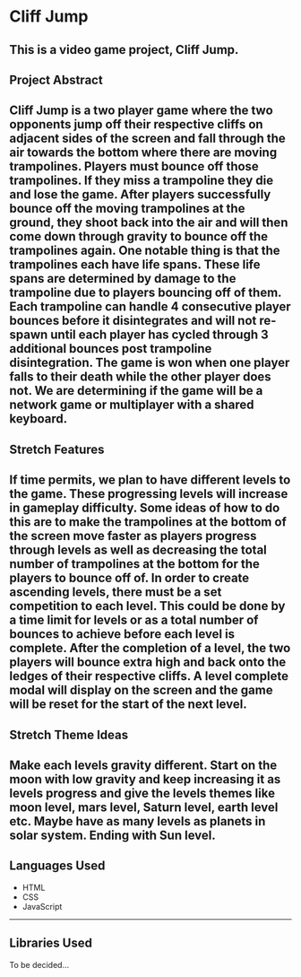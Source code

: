 # Cliff Jump
This is a video game project, **Cliff Jump**.
---
## Project Abstract
Cliff Jump is a two player game where the two opponents jump off their respective cliffs on adjacent sides of the screen and fall through the air towards the bottom where there are moving trampolines. Players must bounce off those trampolines. If they miss a trampoline they die and lose the game. After players successfully bounce off the moving trampolines at the ground, they shoot back into the air and will then come down through gravity to bounce off the trampolines again. One notable thing is that the trampolines each have life spans. These life spans are determined by damage to the trampoline due to players bouncing off of them. Each trampoline can handle 4 consecutive player bounces before it disintegrates and will not re-spawn until each player has cycled through 3 additional bounces post trampoline disintegration. The game is won when one player falls to their death while the other player does not. We are determining if the game will be a network game or multiplayer with a shared keyboard.
---
## Stretch Features
If time permits, we plan to have different levels to the game. These progressing levels will increase in gameplay difficulty. Some ideas of how to do this are to make the trampolines at the bottom of the screen move faster as players progress through levels as well as decreasing the total number of trampolines at the bottom for the players to bounce off of. In order to create ascending levels, there must be a set competition to each level. This could be done by a time limit for levels or as a total number of bounces to achieve before each level is complete. After the completion of a level, the two players will bounce extra high and back onto the ledges of their respective cliffs. A level complete modal will display on the screen and the game will be reset for the start of the next level. 
---
## Stretch Theme Ideas
Make each levels gravity different. Start on the moon with low gravity and keep increasing it as levels progress and give the levels themes like moon level, mars level, Saturn level, earth level etc. Maybe have as many levels as planets in solar system. Ending with Sun level. 
---
## Languages Used
* HTML
* CSS
* JavaScript
---
## Libraries Used
To be decided...
